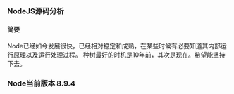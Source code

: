 ### NodeJS源码分析
#### 简要
Node已经如今发展很快，已经相对稳定和成熟，在某些时候有必要知道其内部运行原理以及运行处理过程。
种树最好的时机是10年前，其次是现在。希望能坚持下去。

### Node当前版本 8.9.4
